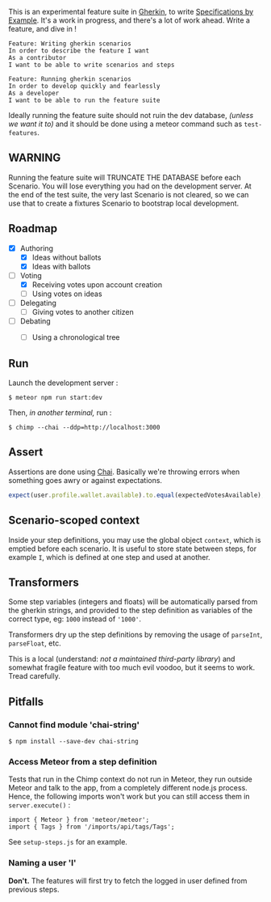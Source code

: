 This is an experimental feature suite in [Gherkin](https://cucumber.io/docs/reference),
to write [Specifications by Example](https://en.wikipedia.org/wiki/Specification_by_example).
It's a work in progress, and there's a lot of work ahead. Write a feature, and dive in !

``` gherkin
Feature: Writing gherkin scenarios
In order to describe the feature I want
As a contributor
I want to be able to write scenarios and steps

Feature: Running gherkin scenarios
In order to develop quickly and fearlessly
As a developer
I want to be able to run the feature suite
```

Ideally running the feature suite should not ruin the dev database, _(unless we want it to)_
and it should be done using a meteor command such as `test-features`.


## WARNING

Running the feature suite will TRUNCATE THE DATABASE before each Scenario.
You will lose everything you had on the development server.
At the end of the test suite, the very last Scenario is not cleared,
so we can use that to create a fixtures Scenario to bootstrap local development.


## Roadmap

- [x] Authoring
    - [x] Ideas without ballots
    - [x] Ideas with ballots
- [ ] Voting
    - [x] Receiving votes upon account creation
    - [ ] Using votes on ideas
- [ ] Delegating
    - [ ] Giving votes to another citizen
- [ ] Debating
    - [ ] Using a chronological tree


## Run

Launch the development server :

    $ meteor npm run start:dev

Then, _in another terminal,_ run :

    $ chimp --chai --ddp=http://localhost:3000


## Assert

Assertions are done using [Chai](http://chaijs.com/).
Basically we're throwing errors when something goes awry or against expectations.

``` js
expect(user.profile.wallet.available).to.equal(expectedVotesAvailable);
```


## Scenario-scoped context

Inside your step definitions, you may use the global object `context`, which is emptied before each scenario.
It is useful to store state between steps, for example `I`, which is defined at one step and used at another.


## Transformers

Some step variables (integers and floats) will be automatically parsed from the gherkin strings,
and provided to the step definition as variables of the correct type, eg: `1000` instead of `'1000'`.

Transformers dry up the step definitions by removing the usage of `parseInt`, `parseFloat`, etc.

This is a local (understand: _not a maintained third-party library_)
and somewhat fragile feature with too much evil voodoo, but it seems to work.
Tread carefully.


## Pitfalls

### Cannot find module 'chai-string'

    $ npm install --save-dev chai-string

### Access Meteor from a step definition

Tests that run in the Chimp context do not run in Meteor,
they run outside Meteor and talk to the app, from a completely different node.js process.
Hence, the following imports won't work but you can still access them in `server.execute()` :

    import { Meteor } from 'meteor/meteor';
    import { Tags } from '/imports/api/tags/Tags';

See `setup-steps.js` for an example.

### Naming a user 'I'

**Don't.**
The features will first try to fetch the logged in user defined from previous steps.

